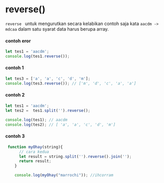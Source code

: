 # reverse()
```reverse ``` untuk mengurutkan secara kelabikan contoh saja kata ```aacdm -> mdcaa``` dalam satu syarat data harus berupa array. 

#### contoh eror
```javascript
let tes1 = 'aacdm';
console.log(tes1.reverse());
```

#### contoh 1
```javascript
let tes3 = ['a', 'a', 'c', 'd', 'm'];
console.log(tes3.reverse()); // ['m', 'd', 'c', 'a', 'a']

```

#### contoh 2
```javascript
let tes1 = 'aacdm';
let tes2 =  tes1.split('').reverse();

console.log(tes1); // aacdm
console.log(tes2); // [ 'a', 'a', 'c', 'd', 'm']


```

#### contoh 3
```javascript
 function myOhay(string){  
      // cara kedua
      let result = string.split('').reverse().join('');
      return result;
    }

    console.log(myOhay("marrochi")); //ihcorram
```